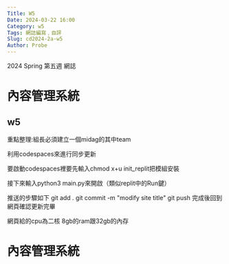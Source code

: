 ```yaml
---
Title: W5
Date: 2024-03-22 16:00
Category: w5
Tags: 網誌編寫﹐自評
Slug: cd2024-2a-w5
Author: Probe
---
```


2024 Spring 第五週 網誌

<!-- PELICAN_END_SUMMARY -->

# 內容管理系統
## w5
[字幕影片連結]:https://www.youtube.com/watch?v=xhZdHNDl9Hg

重點整理:組長必須建立一個midag的其中team

利用codespaces來進行同步更新

要啟動codespaces裡要先輸入chmod x+u init_replit把模組安裝

接下來輸入python3 main.py來開啟（類似replit中的Run鍵）

推送的步驟如下
git add .
git commit -m "modify site title"
git push
完成後回到網頁確認更新完畢

網頁給的cpu為二核 8gb的ram跟32gb的內存

# 內容管理系統
